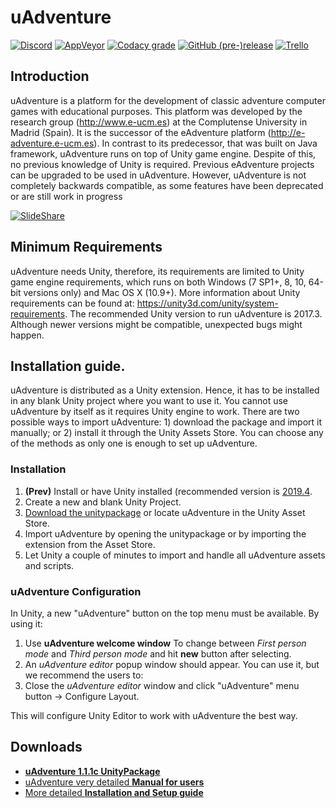 # uAdventure

[![Discord](https://img.shields.io/discord/548156020904558622.svg)](https://discord.gg/D2ZWteP)
[![AppVeyor](https://img.shields.io/appveyor/ci/eucm/uadventure.svg)](https://ci.appveyor.com/project/eucm/uadventure)
[![Codacy grade](https://img.shields.io/codacy/grade/81867c40c8974050b94370f50e305bd7.svg)](https://app.codacy.com/project/e-UCM/uAdventure/dashboard)
[![GitHub (pre-)release](https://img.shields.io/github/release/e-ucm/uAdventure/all.svg)](https://github.com/e-ucm/uAdventure/releases)
[![Trello](https://img.shields.io/badge/dynamic/json.svg?label=progress&url=https%3A%2F%2Ftrello-badge-summary.herokuapp.com%2Fapi%2FsNaOQFQc%3Fshow%3DReady%2CWorking%2CDone&query=%24.message&colorB=blue)](https://trello.com/b/sNaOQFQc)

## Introduction

uAdventure is a platform for the development of classic adventure computer games with educational purposes. This platform was developed by the <e-UCM> research group (http://www.e-ucm.es) at the Complutense University in Madrid (Spain). It is the successor of the eAdventure platform (http://e-adventure.e-ucm.es). In contrast to its predecessor, that was built on Java framework, uAdventure runs on top of Unity game engine. Despite of this, no previous knowledge of Unity is required. Previous eAdventure projects can be upgraded to be used in uAdventure. However, uAdventure is not completely backwards compatible, as some features have been deprecated or are still work in progress



[![SlideShare](https://user-images.githubusercontent.com/3171485/98928125-b77f2b80-24d9-11eb-8105-0c14725a861a.png)](https://es2.slideshare.net/VctorManuelPrezColad/uadventure-autora-de-juegos-serios-de-aventura-gps-ejemplos)
  
## Minimum Requirements
  
uAdventure needs Unity, therefore, its requirements are limited to Unity game engine requirements, which runs on both Windows (7 SP1+, 8, 10, 64-bit versions only) and Mac OS X (10.9+). More information about Unity requirements can be found at: https://unity3d.com/unity/system-requirements. The recommended Unity version to run uAdventure is 2017.3. Although newer versions might be compatible, unexpected bugs might happen.
  
## Installation guide.

uAdventure is distributed as a Unity extension. Hence, it has to be installed in any blank Unity
project where you want to use it. You cannot use uAdventure by itself as it requires Unity engine
to work. There are two possible ways to import uAdventure: 1) download the package and import it
manually; or 2) install it through the Unity Assets Store. You can choose any of the methods as only
one is enough to set up uAdventure.

### Installation

1. **(Prev)** Install or have Unity installed (recommended version is [2019.4](https://download.unity3d.com/download_unity/2d9804dddde7/UnityDownloadAssistant-2019.4.11f1.exe).
2. Create a new and blank Unity Project.
3. [Download the unitypackage](https://github.com/e-ucm/uAdventure/releases/download/1.0/uAdventure_Complete_v1.0.unitypackage) or locate uAdventure in the Unity Asset Store. 
4. Import uAdventure by opening the unitypackage or by importing the extension from the Asset Store.
5. Let Unity a couple of minutes to import and handle all uAdventure assets and scripts.

### uAdventure Configuration

In Unity, a new "uAdventure" button on the top menu must be available. By using it:
1. Use **uAdventure welcome window** To change between *First person mode* and *Third person mode* and hit **new** button after selecting.
2. An *uAdventure editor* popup window should appear. You can use it, but we recommend the users to:
3. Close the *uAdventure editor* window and click "uAdventure" menu button -> Configure Layout.

This will configure Unity Editor to work with uAdventure the best way.

## Downloads

* [**uAdventure 1.1.1c UnityPackage**](https://github.com/e-ucm/uAdventure/releases/download/v1.1.1/uAdventure_v1.1.1c.unitypackage)
* [uAdventure very detailed **Manual for users**](https://github.com/e-ucm/uAdventure/releases/download/v1.1.1/ManualUadventure-v1.6.pdf)
* [More detailed **Installation and Setup guide**](https://github.com/e-ucm/uAdventure/releases/download/1.0/Installation_Manual_v1.0.pdf)
